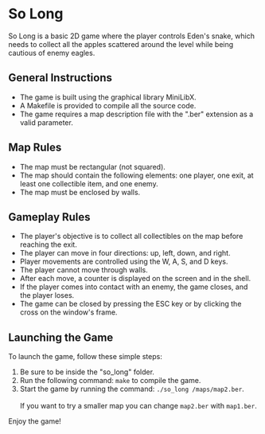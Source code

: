 # So Long

So Long is a basic 2D game where the player controls Eden's snake, which needs to collect all the apples scattered around the level while being cautious of enemy eagles.

## General Instructions

- The game is built using the graphical library MiniLibX.
- A Makefile is provided to compile all the source code.
- The game requires a map description file with the ".ber" extension as a valid parameter.

## Map Rules

- The map must be rectangular (not squared).
- The map should contain the following elements: one player, one exit, at least one collectible item, and one enemy.
- The map must be enclosed by walls.

## Gameplay Rules

- The player's objective is to collect all collectibles on the map before reaching the exit.
- The player can move in four directions: up, left, down, and right.
- Player movements are controlled using the W, A, S, and D keys.
- The player cannot move through walls.
- After each move, a counter is displayed on the screen and in the shell.
- If the player comes into contact with an enemy, the game closes, and the player loses.
- The game can be closed by pressing the ESC key or by clicking the cross on the window's frame.

## Launching the Game

To launch the game, follow these simple steps:

1. Be sure to be inside the "so_long" folder.
2. Run the following command: `make` to compile the game.
3. Start the game by running the command: `./so_long /maps/map2.ber`. <br> <br>If you want to try a smaller map you can change `map2.ber` with `map1.ber`.

Enjoy the game!
